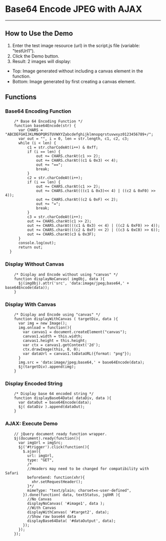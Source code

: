 # Base64 Encode JPEG with AJAX #

---

## How to Use the Demo ##
1. Enter the test image resource (url) in the script.js file (variable: "testUrl1").
2. Click the Demo button.
3. Result: 2 images will display:
* Top: Image generated without including a canvas element in the function.
* Bottom: Image generated by first creating a canvas element.

## Functions ##
### Base64 Encoding Function ###
        /* Base 64 Encoding Function */
        function base64Encode(str) {
          var CHARS = "ABCDEFGHIJKLMNOPQRSTUVWXYZabcdefghijklmnopqrstuvwxyz0123456789+/";
          var out = "", i = 0, len = str.length, c1, c2, c3;
          while (i < len) {
              c1 = str.charCodeAt(i++) & 0xff;
              if (i == len) {
                  out += CHARS.charAt(c1 >> 2);
                  out += CHARS.charAt((c1 & 0x3) << 4);
                  out += "==";
                  break;
              }
              c2 = str.charCodeAt(i++);
              if (i == len) {
                  out += CHARS.charAt(c1 >> 2);
                  out += CHARS.charAt(((c1 & 0x3)<< 4) | ((c2 & 0xF0) >> 4));
                  out += CHARS.charAt((c2 & 0xF) << 2);
                  out += "=";
                  break;
              }
              c3 = str.charCodeAt(i++);
              out += CHARS.charAt(c1 >> 2);
              out += CHARS.charAt(((c1 & 0x3) << 4) | ((c2 & 0xF0) >> 4));
              out += CHARS.charAt(((c2 & 0xF) << 2) | ((c3 & 0xC0) >> 6));
              out += CHARS.charAt(c3 & 0x3F);
          }
          console.log(out);
          return out;
      }
### Display Without Canvas ###
        /* Display and Encode without using "canvas" */
        function displayNoCanvas( imgObj, data ){
          $j(imgObj).attr('src', 'data:image/jpeg;base64,' + base64Encode(data));
        }
### Display With Canvas ###
        /* Display and Encode using "canvas" */
        function displayWithCanvas ( targetDiv, data ){
          var img = new Image();
          img.onload = function(){
            var canvas1 = document.createElement("canvas");
            canvas1.width = this.width;
            canvas1.height = this.height;
            var ctx = canvas1.getContext('2d');
            ctx.drawImage(this, 0, 0);
            var dataUrl = canvas1.toDataURL({format: "png"});
          }
          img.src = 'data:image/jpeg;base64,' + base64Encode(data);
          $j(targetDiv).append(img);
        }
### Display Encoded String ###
        /* Display base 64 encoded string */
        function displayBase64Data( dataDiv, data ){
          var dataOut = base64Encode(data);
          $j( dataDiv ).append(dataOut);
        }
### AJAX: Execute Demo ###
        // jQuery document ready function wrapper.
        $j(document).ready(function(){
          var imgUrl = imgSrc;
          $j('#trigger').click(function(){
            $.ajax({
              url: imgUrl,
              type: "GET",
              /*
              //Headers may need to be changed for compatibility with Safari
              beforeSend: function(xhr){
                xhr.setRequestHeader();
              }*/
              mimeType: "text/plain; charset=x-user-defined",
            }).done(function( data, textStatus, jqXHR ){
              //No Canvas
              displayNoCanvas( '#image1', data );
              //With Canvas
              displayWithCanvas( '#target2', data);
              //Show raw base64 data
              displayBase64Data( '#dataOutput', data);
            });
          });
        });